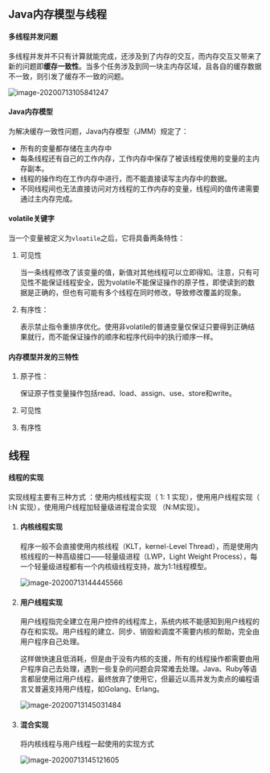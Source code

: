 ## Java内存模型与线程



#### 多线程并发问题

多线程并发并不只有计算就能完成，还涉及到了内存的交互，而内存交互又带来了新的问题即**缓存一致性**。当多个任务涉及到同一块主内存区域，且各自的缓存数据不一致，则引发了缓存不一致的问题。

![image-20200713105841247](E:\homework\Markdown\JVM\img\image-20200713105841247.png)

#### Java内存模型

为解决缓存一致性问题，Java内存模型（JMM）规定了：

- 所有的变量都存储在主内存中
- 每条线程还有自己的工作内存，工作内存中保存了被该线程使用的变量的主内存副本。
- 线程的操作均在工作内存中进行，而不能直接读写主内存中的数据。
- 不同线程间也无法直接访问对方线程的工作内存的变量，线程间的值传递需要通过主内存完成。

#### volatile关键字

当一个变量被定义为`vloatile`之后，它将具备两条特性：

1. 可见性

   当一条线程修改了该变量的值，新值对其他线程可以立即得知。注意，只有可见性不能保证线程安全，因为volatile不能保证操作的原子性，即使读到的数据是正确的，但也有可能有多个线程在同时修改，导致修改覆盖的现象。

2. 有序性：

   表示禁止指令重排序优化。使用非volatile的普通变量仅保证只要得到正确结果就行，而不能保证操作的顺序和程序代码中的执行顺序一样。

#### 内存模型并发的三特性

1. 原子性：

   保证原子性变量操作包括read、load、assign、use、store和write。

2. 可见性

3. 有序性



## 线程

#### 线程的实现

实现线程主要有三种方式 ：使用内核线程实现（ 1: 1 实现），使用用户线程实现（ l:N 实现），使用用户线程加轻量级进程混合实现 （N:M实现）。

1. #### 内核线程实现

   程序一般不会直接使用内核线程（KLT，kernel-Level Thread），而是使用内核线程的一种高级接口——轻量级进程（LWP，Light Weight Process），每一个轻量级进程都有一个内核级线程支持，故为1:1线程模型。

   ![image-20200713144445566](E:\homework\Markdown\JVM\img\image-20200713144445566.png)

2. #### 用户线程实现

   用户线程指完全建立在用户控件的线程库上，系统内核不能感知到用户线程的存在和实现。用户线程的建立、同步、销毁和调度不需要内核的帮助，完全由用户程序自己处理。

   这样做快速且低消耗，但是由于没有内核的支援，所有的线程操作都需要由用户程序自己去处理，遇到一些复杂的问题会异常难去处理。Java、Ruby等语言都层使用过用户线程，最终放弃了使用它，但最近以高并发为卖点的编程语言又普遍支持用户线程，如Golang、Erlang。

   ![image-20200713145031484](E:\homework\Markdown\JVM\img\image-20200713145031484.png)

3. #### 混合实现

   将内核线程与用户线程一起使用的实现方式

   ![image-20200713145121605](E:\homework\Markdown\JVM\img\image-20200713145121605.png)